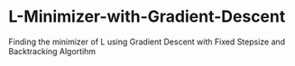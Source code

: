 # L-Minimizer-with-Gradient-Descent
Finding the minimizer of L using Gradient Descent with Fixed Stepsize and Backtracking Algortihm
